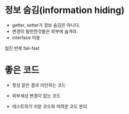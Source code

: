 # 정보 숨김(information hiding)
  - getter, setter가 정보 숨김은 아니다.
  - 변경이 될만한것들은 외부에 숨겨라.
  - interface 이용


점진
반복
fail-fast


# 좋은 코드
- 항상 같은 결과 리턴하는 코드
- 외부세상 변경이 없는 코드


- 테스트하기 쉬운 코드와 어려운 코드 분리
